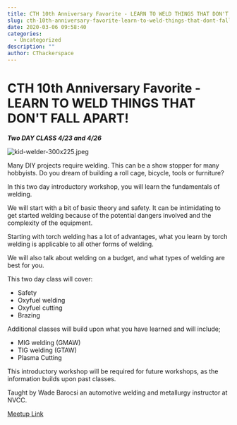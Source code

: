 ```yaml
---
title: CTH 10th Anniversary Favorite - LEARN TO WELD THINGS THAT DON'T FALL APART!
slug: cth-10th-anniversary-favorite-learn-to-weld-things-that-dont-fall-apart
date: 2020-03-06 09:58:40
categories:
  - Uncategorized
description: ""
author: CThackerspace
---
```


# CTH 10th Anniversary Favorite - LEARN TO WELD THINGS THAT DON'T FALL APART!

**_Two DAY CLASS 4/23 and 4/26_**

![kid-welder-300x225.jpeg](/uploads/2020/03/kid-welder-300x225.jpeg)

Many DIY projects require welding. This can be a show stopper for many hobbyists. Do you dream of building a roll cage, bicycle, tools or furniture?

In this two day introductory workshop, you will learn the fundamentals of welding.

We will start with a bit of basic theory and safety. It can be intimidating to get started welding because of the potential dangers involved and the complexity of the equipment.

Starting with torch welding has a lot of advantages, what you learn by torch welding is applicable to all other forms of welding.

We will also talk about welding on a budget, and what types of welding are best for you.

This two day class will cover:

- Safety
- Oxyfuel welding
- Oxyfuel cutting
- Brazing

Additional classes will build upon what you have learned and will include;

- MIG welding (GMAW)
- TIG welding (GTAW)
- Plasma Cutting

This introductory workshop will be required for future workshops, as the information builds upon past classes.

Taught by Wade Barocsi an automotive welding and metallurgy instructor at NVCC.

[Meetup Link](https://www.meetup.com/CT-Hackerspace/events/269233173/)
